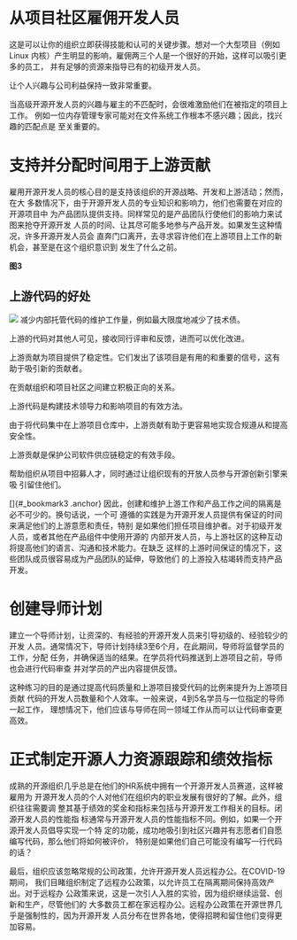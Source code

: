 
从项目社区雇佣开发人员
=====================

这是可以让你的组织立即获得技能和认可的关键步骤。想对一个大型项目（例如Linux
内核）产生明显的影响，雇佣两三个人是一个很好的开始，这样可以吸引更多的员工，
并有足够的资源来指导已有的初级开发人员。

让个人兴趣与公司利益保持一致非常重要。

当高级开源开发人员的兴趣与雇主的不匹配时，会很难激励他们在被指定的项目上工作。
例如一位内存管理专家可能对在文件系统工作根本不感兴趣；因此，找兴趣的匹配点是
至关重要的。


支持并分配时间用于上游贡献
========================

雇用开源开发人员的核心目的是支持该组织的开源战略、开发和上游活动；然而，在大
多数情况下，由于开源开发人员的专业知识和影响力，他们也需要在对应的开源项目中
为产品团队提供支持。同样常见的是产品团队行使他们的影响力来试图来抢夺开源开发
人员的时间、让其尽可能多地参与产品开发。如果发生这种情况，许多开源开发人员会
直奔门口离开，去寻求容许他们在上游项目上工作的新机会，甚至是在这个组织意识到
发生了什么之前。

**图3**


上游代码的好处
-------------

![](media/image38.png)
减少内部托管代码的维护工作量，例如最大限度地减少了技术债。

上游的代码对其他人可见，接收同行评审和反馈，进而可以优化改进。

上游贡献为项目提供了稳定性。它们发出了该项目是有用的和重要的信号，这有
助于吸引新的贡献者。

在贡献组织和项目社区之间建立积极正向的关系。

上游代码是构建技术领导力和影响项目的有效方法。

由于将代码集中在上游项目仓库中，上游贡献有助于更容易地实现合规遵从和提高
安全性。

上游贡献是保护公司软件供应链稳定的有效手段。

帮助组织从项目中招募人才，同时通过让组织现有的开放人员参与开源创新引擎来吸
引留住他们。

[]{#_bookmark3 .anchor} 
因此，创建和维护上游工作和产品工作之间的隔离是必不可少的。换句话说，一个可
遵循的实践是为开源开发人员提供有保证的时间来满足他们的上游意愿和责任，特别
是如果他们担任项目维护者。对于初级开发人员，或者其他在产品组件中使用开源的
内部开发人员，与上游社区的这种互动将提高他们的语言、沟通和技术能力。在缺乏
这样的上游时间保证的情况下，这些团队成员很容易成为产品团队的延伸，导致他们
的上游投入枯竭转而支持产品开发。


创建导师计划
===========

建立一个导师计划，让资深的、有经验的开源开发人员来引导初级的、经验较少的开发
人员。通常情况下，导师计划持续3至6个月，在此期间，导师将监督学员的工作，分配
任务，并确保适当的结果。在学员将代码推送到上游项目之前，导师也会进行代码审查
并对学员的产出内容提供反馈。

这种练习的目的是通过提高代码质量和上游项目接受代码的比例来提升为上游项目贡献
代码的开发人员数量和个人效率。一般来说，4到5名学员与一位指定的导师一起工作，
理想情况下，他们应该与导师在同一领域工作从而可以让代码审查更高效。


正式制定开源人力资源跟踪和绩效指标
================================

成熟的开源组织几乎总是在他们的HR系统中拥有一个开源开发人员赛道，这样被雇用为
开源开发人员的个人对他们在组织内的职业发展有很好的了解。此外，组织往往需要调
整其基于绩效的奖金和指标来包括与开源开发工作相关的目标。闭源开发人员的性能指
标通常与开源开发人员的性能指标不同。例如，如果一个开源开发人员倡导实现一个特
定的功能，成功地吸引到社区兴趣并有志愿者们自愿编写代码，那么他们将如何被评价，
特别是如果他们自己可能没有编写一行代码的话？

最后，组织应该忽略常规的公司政策，允许开源开发人员远程办公。在COVID-19期间，
我们目睹组织制定了远程办公政策，以允许员工在隔离期间保持高效产出。对于远程办
公政策来说，这是一次引人入胜的实验，因为组织继续运营、创新和生产，尽管他们的
大多数员工都在家远程办公。远程办公政策在开源世界几乎是强制性的，因为开源开发
人员分布在世界各地，使得招聘和留住他们变得更加容易。

